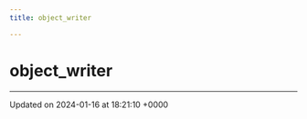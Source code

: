 ```yaml
---
title: object_writer

---
```


# object_writer





-------------------------------

Updated on 2024-01-16 at 18:21:10 +0000